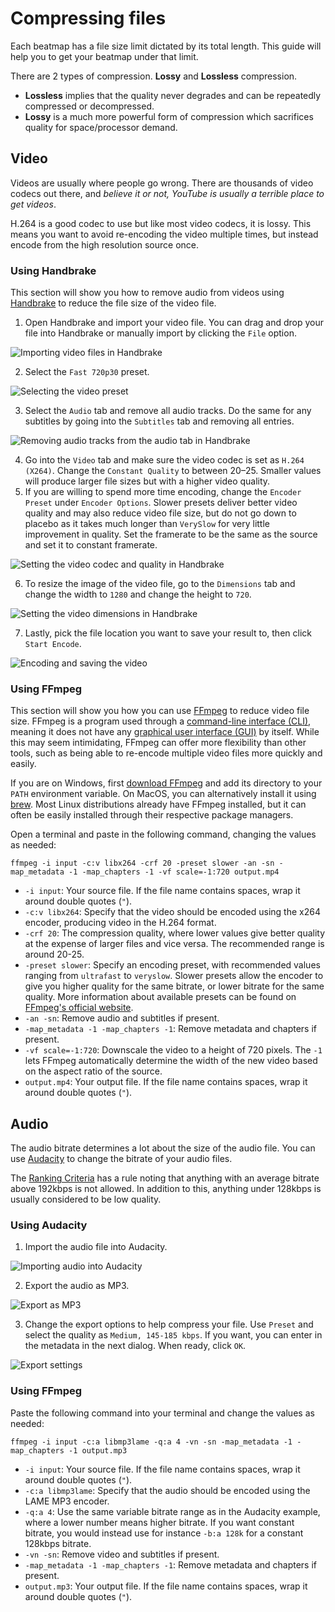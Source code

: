# Compressing files

Each beatmap has a file size limit dictated by its total length. This guide will help you to get your beatmap under that limit.

There are 2 types of compression. **Lossy** and **Lossless** compression.

- **Lossless** implies that the quality never degrades and can be repeatedly compressed or decompressed.
- **Lossy** is a much more powerful form of compression which sacrifices quality for space/processor demand.

## Video

Videos are usually where people go wrong. There are thousands of video codecs out there, and *believe it or not, YouTube is usually a terrible place to get videos*.

H.264 is a good codec to use but like most video codecs, it is lossy. This means you want to avoid re-encoding the video multiple times, but instead encode from the high resolution source once.

### Using Handbrake

This section will show you how to remove audio from videos using [Handbrake](https://handbrake.fr/) to reduce the file size of the video file.

1. Open Handbrake and import your video file. You can drag and drop your file into Handbrake or manually import by clicking the `File` option.

![Importing video files in Handbrake](img/import-handbrake.png "Importing the video into Handbrake")

2. Select the `Fast 720p30` preset.

![Selecting the video preset](img/preset-handbrake.png "Selecting the preset")

3. Select the `Audio` tab and remove all audio tracks. Do the same for any subtitles by going into the `Subtitles` tab and removing all entries.

![Removing audio tracks from the audio tab in Handbrake](img/removeaudio-handbrake.png "Removing the audio tracks")

4. Go into the `Video` tab and make sure the video codec is set as `H.264 (X264)`. Change the `Constant Quality` to between 20–25. Smaller values will produce larger file sizes but with a higher video quality.
5. If you are willing to spend more time encoding, change the `Encoder Preset` under `Encoder Options`. Slower presets deliver better video quality and may also reduce video file size, but do not go down to placebo as it takes much longer than `VerySlow` for very little improvement in quality. Set the framerate to be the same as the source and set it to constant framerate.

![Setting the video codec and quality in Handbrake](img/codecquality-handbrake.png "Setting the video codec and constant quality")

6. To resize the image of the video file, go to the `Dimensions` tab and change the width to `1280` and change the height to `720`.

![Setting the video dimensions in Handbrake](img/dimensions-handbrake.png "Setting the video dimensions")

7. Lastly, pick the file location you want to save your result to, then click `Start Encode`.

![Encoding and saving the video](img/save-handbrake.png "Encoding and saving the video")

### Using FFmpeg

This section will show you how you can use [FFmpeg](https://ffmpeg.org/) to reduce video file size. FFmpeg is a program used through a [command-line interface (CLI)](https://en.wikipedia.org/wiki/Command-line_interface), meaning it does not have any [graphical user interface (GUI)](https://en.wikipedia.org/wiki/Graphical_user_interface) by itself. While this may seem intimidating, FFmpeg can offer more flexibility than other tools, such as being able to re-encode multiple video files more quickly and easily.

If you are on Windows, first [download FFmpeg](https://ffmpeg.org/download.html) and add its directory to your `PATH` environment variable. On MacOS, you can alternatively install it using [brew](https://brew.sh/). Most Linux distributions already have FFmpeg installed, but it can often be easily installed through their respective package managers.
   
Open a terminal and paste in the following command, changing the values as needed:

```
ffmpeg -i input -c:v libx264 -crf 20 -preset slower -an -sn -map_metadata -1 -map_chapters -1 -vf scale=-1:720 output.mp4
```

- `-i input`: Your source file. If the file name contains spaces, wrap it around double quotes (`"`).
- `-c:v libx264`: Specify that the video should be encoded using the x264 encoder, producing video in the H.264 format.
- `-crf 20`: The compression quality, where lower values give better quality at the expense of larger files and vice versa. The recommended range is around 20-25.
- `-preset slower`: Specify an encoding preset, with recommended values ranging from `ultrafast` to `veryslow`. Slower presets allow the encoder to give you higher quality for the same bitrate, or lower bitrate for the same quality. More information about available presets can be found on [FFmpeg's official website](https://trac.ffmpeg.org/wiki/Encode/H.264#Preset).
- `-an -sn`: Remove audio and subtitles if present.
- `-map_metadata -1 -map_chapters -1`: Remove metadata and chapters if present.
- `-vf scale=-1:720`: Downscale the video to a height of 720 pixels. The `-1` lets FFmpeg automatically determine the width of the new video based on the aspect ratio of the source.
- `output.mp4`: Your output file. If the file name contains spaces, wrap it around double quotes (`"`).

## Audio

The audio bitrate determines a lot about the size of the audio file. You can use [Audacity](https://www.audacityteam.org/) to change the bitrate of your audio files.

The [Ranking Criteria](/wiki/Ranking_Criteria#audio) has a rule noting that anything with an average bitrate above 192kbps is not allowed. In addition to this, anything under 128kbps is usually considered to be low quality.

### Using Audacity

1. Import the audio file into Audacity.

![Importing audio into Audacity](img/import-audacity.png "Importing audio into Audacity")

2. Export the audio as MP3.

![Export as MP3](img/exportmenu-audacity.png "Export as MP3")

3. Change the export options to help compress your file. Use `Preset` and select the quality as `Medium, 145-185 kbps`. If you want, you can enter in the metadata in the next dialog. When ready, click `OK`.

![Export settings](img/exportsettings-audacity.png "Export settings")

### Using FFmpeg

Paste the following command into your terminal and change the values as needed:

```
ffmpeg -i input -c:a libmp3lame -q:a 4 -vn -sn -map_metadata -1 -map_chapters -1 output.mp3
```

- `-i input`: Your source file. If the file name contains spaces, wrap it around double quotes (`"`).
- `-c:a libmp3lame`: Specify that the audio should be encoded using the LAME MP3 encoder.
- `-q:a 4`: Use the same variable bitrate range as in the Audacity example, where a lower number means higher bitrate. If you want constant bitrate, you would instead use for instance `-b:a 128k` for a constant 128kbps bitrate.
- `-vn -sn`: Remove video and subtitles if present.
- `-map_metadata -1 -map_chapters -1`: Remove metadata and chapters if present.
- `output.mp3`: Your output file. If the file name contains spaces, wrap it around double quotes (`"`).
